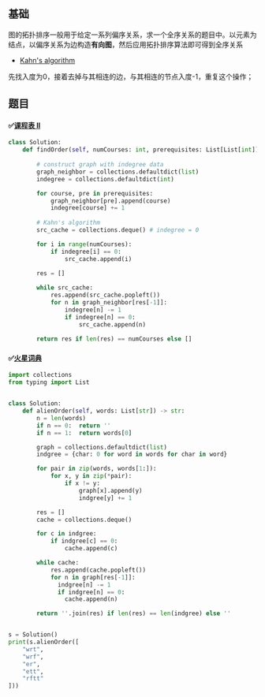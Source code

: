 

## 基础

图的拓扑排序一般用于给定一系列偏序关系，求一个全序关系的题目中。以元素为结点，以偏序关系为边构造**有向图**，然后应用拓扑排序算法即可得到全序关系

- [Kahn's algorithm](https://en.wikipedia.org/wiki/Topological_sorting#Kahn's_algorithm)

先找入度为0，接着去掉与其相连的边，与其相连的节点入度-1，重复这个操作；



## 题目



#### ✅[课程表 II](https://leetcode-cn.com/problems/course-schedule-ii/)

```Python
class Solution:
    def findOrder(self, numCourses: int, prerequisites: List[List[int]]) -> List[int]:
        
        # construct graph with indegree data
        graph_neighbor = collections.defaultdict(list)
        indegree = collections.defaultdict(int)

        for course, pre in prerequisites:
            graph_neighbor[pre].append(course)
            indegree[course] += 1
        
        # Kahn's algorithm
        src_cache = collections.deque() # indegree = 0 

        for i in range(numCourses):
            if indegree[i] == 0:
                src_cache.append(i)
        
        res = []

        while src_cache:
            res.append(src_cache.popleft())
            for n in graph_neighbor[res[-1]]:
                indegree[n] -= 1
                if indegree[n] == 0:
                    src_cache.append(n)
        
        return res if len(res) == numCourses else []
```



#### ✅[火星词典](https://leetcode-cn.com/problems/alien-dictionary/)

```Python
import collections
from typing import List


class Solution:
    def alienOrder(self, words: List[str]) -> str:
        n = len(words)
        if n == 0:  return ''
        if n == 1:  return words[0]

        graph = collections.defaultdict(list)
        indgree = {char: 0 for word in words for char in word}

        for pair in zip(words, words[1:]):
            for x, y in zip(*pair):
                if x != y:
                    graph[x].append(y)
                    indgree[y] += 1

        res = []
        cache = collections.deque()

        for c in indgree:
            if indgree[c] == 0:
                cache.append(c)

        while cache:
            res.append(cache.popleft())
            for n in graph[res[-1]]:
              indgree[n] -= 1
              if indgree[n] == 0:
                cache.append(n)

        return ''.join(res) if len(res) == len(indgree) else ''


s = Solution()
print(s.alienOrder([
    "wrt",
    "wrf",
    "er",
    "ett",
    "rftt"
]))
```

​	
